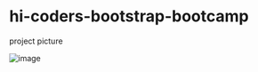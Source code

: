 # hi-coders-bootstrap-bootcamp

project picture

![image](https://user-images.githubusercontent.com/69093672/138595757-00fc72ca-655d-4af8-9531-fd87b23a6752.png)
